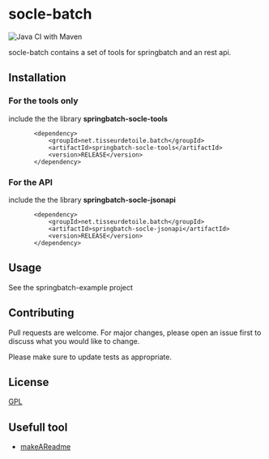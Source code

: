 # socle-batch

![Java CI with Maven](https://github.com/tisseurdetoile/socle-batch/workflows/Java%20CI%20with%20Maven/badge.svg)

socle-batch contains a set of tools for springbatch and an rest api.

## Installation

### For the tools only

include the the library **springbatch-socle-tools**

```maven
       <dependency>
           <groupId>net.tisseurdetoile.batch</groupId>
           <artifactId>springbatch-socle-tools</artifactId>
           <version>RELEASE</version>
       </dependency>
```

### For the API

include the the library **springbatch-socle-jsonapi**

```maven
       <dependency>
           <groupId>net.tisseurdetoile.batch</groupId>
           <artifactId>springbatch-socle-jsonapi</artifactId>
           <version>RELEASE</version>
       </dependency>
```

## Usage

See the springbatch-example project

## Contributing

Pull requests are welcome. For major changes, please open an issue first to discuss what you would like to change.

Please make sure to update tests as appropriate.

## License

[GPL](https://choosealicense.com/licenses/gpl-3.0/)

## Usefull tool

- [makeAReadme](https://www.makeareadme.com/)
